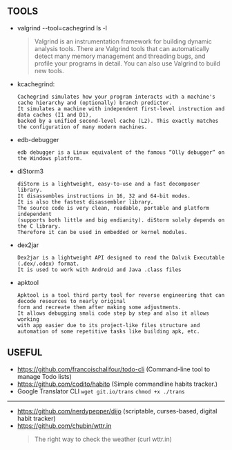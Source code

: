 ## TOOLS

- valgrind --tool=cachegrind ls -l
    > Valgrind is an instrumentation framework for building dynamic analysis tools.
    > There are Valgrind tools that can automatically detect many memory management and threading bugs,
    > and profile your programs in detail. You can also use Valgrind to build new tools.
- kcachegrind:
    ```
    Cachegrind simulates how your program interacts with a machine's cache hierarchy and (optionally) branch predictor.
    It simulates a machine with independent first-level instruction and data caches (I1 and D1),
    backed by a unified second-level cache (L2). This exactly matches the configuration of many modern machines.
    ```
- edb-debugger
    ```
    edb debugger is a Linux equivalent of the famous “Olly debugger” on the Windows platform.
    ```
- diStorm3
    ```
    diStorm is a lightweight, easy-to-use and a fast decomposer library.
    It disassembles instructions in 16, 32 and 64-bit modes.
    It is also the fastest disassembler library.
    The source code is very clean, readable, portable and platform independent
    (supports both little and big endianity). diStorm solely depends on the C library.
    Therefore it can be used in embedded or kernel modules.
    ```
- dex2jar
    ```
    Dex2jar is a lightweight API designed to read the Dalvik Executable (.dex/.odex) format.
    It is used to work with Android and Java .class files
    ```
- apktool
    ```
    Apktool is a tool third party tool for reverse engineering that can decode resources to nearly original
    form and recreate them after making some adjustments.
    It allows debugging smali code step by step and also it allows working
    with app easier due to its project-like files structure and
    automation of some repetitive tasks like building apk, etc.
    ```


## USEFUL
- https://github.com/francoischalifour/todo-cli (Command-line tool to manage Todo lists)
- https://github.com/codito/habito (Simple commandline habits tracker.)
- Google Translator CLI
      `wget git.io/trans`
      `chmod +x ./trans`

-------------------------------------

- https://github.com/nerdypepper/dijo (scriptable, curses-based, digital habit tracker)
- https://github.com/chubin/wttr.in
    > The right way to check the weather (curl wttr.in)
